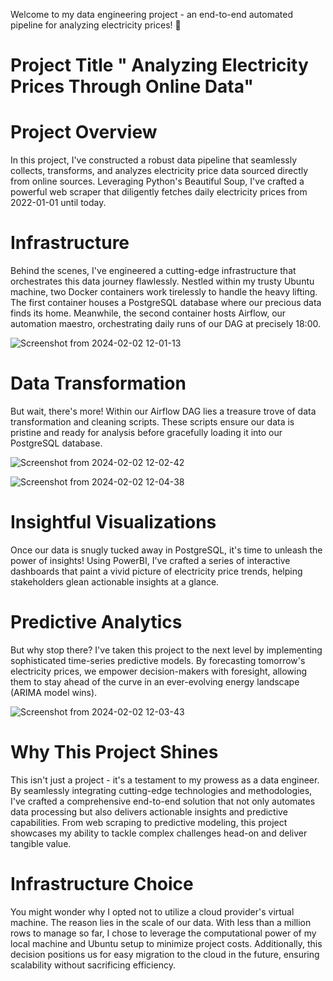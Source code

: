 Welcome to my data engineering project - an end-to-end automated pipeline for analyzing electricity prices! 🚀

# Project Title " Analyzing Electricity Prices Through Online Data" 

# Project Overview
In this project, I've constructed a robust data pipeline that seamlessly collects, transforms, and analyzes electricity price data sourced directly from online sources. 
Leveraging Python's Beautiful Soup, I've crafted a powerful web scraper that diligently fetches daily electricity prices from 2022-01-01 until today.


# Infrastructure
Behind the scenes, I've engineered a cutting-edge infrastructure that orchestrates this data journey flawlessly. Nestled within my trusty Ubuntu machine, two Docker containers work tirelessly to handle the heavy lifting. The first container houses a PostgreSQL database where our precious data finds its home. Meanwhile, the second container hosts Airflow, our automation maestro, orchestrating daily runs of our DAG at precisely 18:00.


![Screenshot from 2024-02-02 12-01-13](https://github.com/IsaakKarag/DE-Project/assets/93320620/1fa11ee9-90ce-45c6-88f3-0d14193f8c04)


# Data Transformation
But wait, there's more! Within our Airflow DAG lies a treasure trove of data transformation and cleaning scripts. These scripts ensure our data is pristine and ready for analysis before gracefully loading it into our PostgreSQL database.

![Screenshot from 2024-02-02 12-02-42](https://github.com/IsaakKarag/DE-Project/assets/93320620/8504e414-94ec-4567-a284-d0ce1cf7ad72)



![Screenshot from 2024-02-02 12-04-38](https://github.com/IsaakKarag/DE-Project/assets/93320620/4c4eab42-6f61-4876-b2d1-ff382408b2c0)



# Insightful Visualizations
Once our data is snugly tucked away in PostgreSQL, it's time to unleash the power of insights! Using PowerBI, I've crafted a series of interactive dashboards that paint a vivid picture of electricity price trends, helping stakeholders glean actionable insights at a glance.


# Predictive Analytics
But why stop there? I've taken this project to the next level by implementing sophisticated time-series predictive models. By forecasting tomorrow's electricity prices, we empower decision-makers with foresight, allowing them to stay ahead of the curve in an ever-evolving energy landscape (ARIMA model wins).


![Screenshot from 2024-02-02 12-03-43](https://github.com/IsaakKarag/DE-Project/assets/93320620/6c83a54b-89b4-4938-8ccf-f2a4f85c4774)


# Why This Project Shines
This isn't just a project - it's a testament to my prowess as a data engineer. By seamlessly integrating cutting-edge technologies and methodologies, I've crafted a comprehensive end-to-end solution that not only automates data processing but also delivers actionable insights and predictive capabilities. From web scraping to predictive modeling, this project showcases my ability to tackle complex challenges head-on and deliver tangible value.


# Infrastructure Choice
You might wonder why I opted not to utilize a cloud provider's virtual machine. The reason lies in the scale of our data. With less than a million rows to manage so far, I chose to leverage the computational power of my local machine and Ubuntu setup to minimize project costs. Additionally, this decision positions us for easy migration to the cloud in the future, ensuring scalability without sacrificing efficiency.
